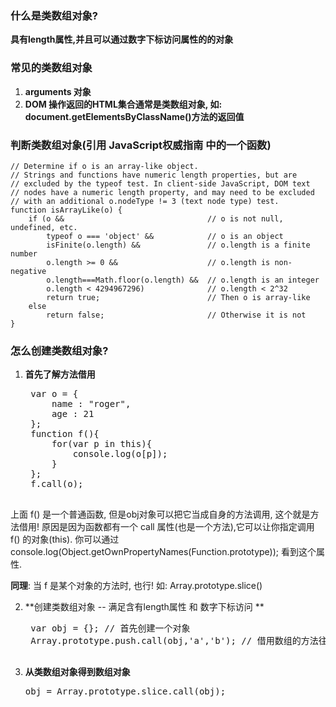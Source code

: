 ### 什么是类数组对象?

**具有length属性,并且可以通过数字下标访问属性的的对象**
    
### 常见的类数组对象
 
1. **arguments 对象**
2. **DOM 操作返回的HTML集合通常是类数组对象, 如: document.getElementsByClassName()方法的返回值**

### 判断类数组对象(引用 JavaScript权威指南 中的一个函数)

	
	// Determine if o is an array-like object.
	// Strings and functions have numeric length properties, but are 
	// excluded by the typeof test. In client-side JavaScript, DOM text
	// nodes have a numeric length property, and may need to be excluded 
	// with an additional o.nodeType != 3 (text node type) test.  
	function isArrayLike(o) {
	    if (o &&                                // o is not null, undefined, etc.
	        typeof o === 'object' &&            // o is an object
	        isFinite(o.length) &&               // o.length is a finite number
	        o.length >= 0 &&                    // o.length is non-negative
	        o.length===Math.floor(o.length) &&  // o.length is an integer
	        o.length < 4294967296)              // o.length < 2^32
	        return true;                        // Then o is array-like
	    else
	        return false;                       // Otherwise it is not
	}
	

### 怎么创建类数组对象?

1. **首先了解方法借用**
    
	<pre>
    var o = {
	    name : "roger",
	    age : 21
	};
	function f(){
	    for(var p in this){
	        console.log(o[p]);
	    }
	};
	f.call(o);
	</pre>

上面 f() 是一个普通函数, 但是obj对象可以把它当成自身的方法调用, 这个就是方法借用! 原因是因为函数都有一个 call 属性(也是一个方法),它可以让你指定调用 f() 的对象(this). 你可以通过 console.log(Object.getOwnPropertyNames(Function.prototype)); 看到这个属性.

**同理**: 当 f 是某个对象的方法时, 也行! 如: Array.prototype.slice()
        
2. **创建类数组对象 -- 满足含有length属性 和 数字下标访问 **
	
	<pre>
    var obj = {}; // 首先创建一个对象
    Array.prototype.push.call(obj,'a','b'); // 借用数组的方法往对象里面添加元素
	</pre>
        
3. **从类数组对象得到数组对象**

    <pre>obj = Array.prototype.slice.call(obj);</pre>
        

    
